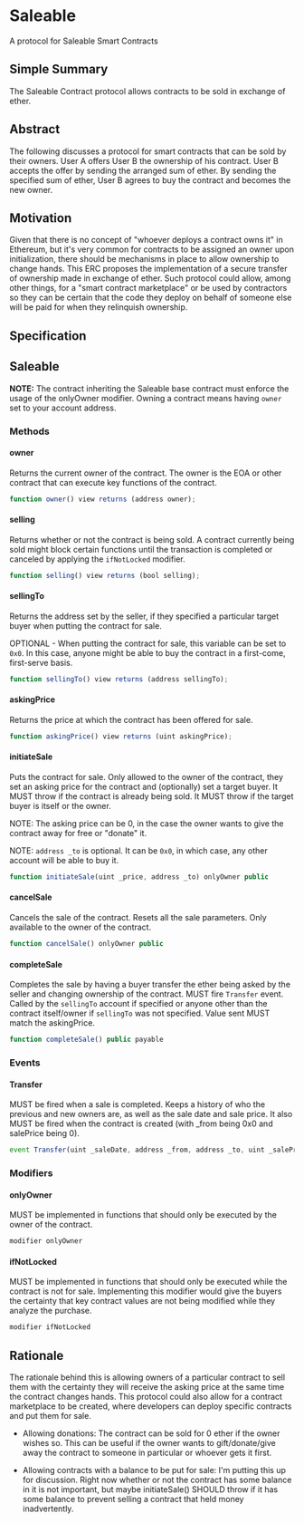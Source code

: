 # Saleable
A protocol for Saleable Smart Contracts

## Simple Summary
The Saleable Contract protocol allows contracts to be sold in exchange of ether.

## Abstract
The following discusses a protocol for smart contracts that can be sold by their owners. 
User A offers User B the ownership of his contract. User B accepts the offer by sending the arranged sum of ether. By sending the specified sum of ether, User B agrees to buy the contract and becomes the new owner. 

## Motivation
Given that there is no concept of "whoever deploys a contract owns it" in Ethereum, but it's very common for contracts to be assigned an owner upon initialization, there should be mechanisms in place to allow ownership to change hands. This ERC proposes the implementation of a secure transfer of ownership made in exchange of ether.
Such protocol could allow, among other things, for a "smart contract marketplace" or be used by contractors so they can be certain that the code they deploy on behalf of someone else will be paid for when they relinquish ownership.

## Specification
## Saleable 
**NOTE:** The contract inheriting the Saleable base contract must enforce the usage of the onlyOwner modifier. Owning a contract means having `owner` set to your account address. 

### Methods

#### owner
Returns the current owner of the contract. The owner is the EOA or other contract that can execute key functions of the contract.

``` js
function owner() view returns (address owner);
```

#### selling
Returns whether or not the contract is being sold. A contract currently being sold might block certain functions until the transaction is completed or canceled by applying the `ifNotLocked` modifier.

``` js
function selling() view returns (bool selling);
```

#### sellingTo
Returns the address set by the seller, if they specified a particular target buyer when putting the contract for sale.

OPTIONAL - When putting the contract for sale, this variable can be set to `0x0`. In this case, anyone might be able to buy the contract in a first-come, first-serve basis.

``` js
function sellingTo() view returns (address sellingTo);
```

#### askingPrice
Returns the price at which the contract has been offered for sale.

``` js
function askingPrice() view returns (uint askingPrice);
```

#### initiateSale
Puts the contract for sale. Only allowed to the owner of the contract, they set an asking price for the contract and (optionally) set a target buyer.
It MUST throw if the contract is already being sold. 
It MUST throw if the target buyer is itself or the owner.

NOTE: The asking price can be 0, in the case the owner wants to give the contract away for free or "donate" it.

NOTE: `address _to` is optional. It can be `0x0`, in which case, any other account will be able to buy it. 

``` js
function initiateSale(uint _price, address _to) onlyOwner public
```

#### cancelSale
Cancels the sale of the contract. Resets all the sale parameters. Only available to the owner of the contract.

``` js
function cancelSale() onlyOwner public
```

#### completeSale
Completes the sale by having a buyer transfer the ether being asked by the seller and changing ownership of the contract. MUST fire `Transfer` event.
Called by the `sellingTo` account if specified or anyone other than the contract itself/owner if `sellingTo` was not specified.
Value sent MUST match the askingPrice.

``` js
function completeSale() public payable
```

### Events

#### Transfer
MUST be fired when a sale is completed. Keeps a history of who the previous and new owners are, as well as the sale date and sale price. It also MUST be fired when the contract is created (with _from being 0x0 and salePrice being 0).

``` js
event Transfer(uint _saleDate, address _from, address _to, uint _salePrice);
```

### Modifiers

#### onlyOwner
MUST be implemented in functions that should only be executed by the owner of the contract. 

``` js
modifier onlyOwner
```

#### ifNotLocked
MUST be implemented in functions that should only be executed while the contract is not for sale.
Implementing this modifier would give the buyers the certainty that key contract values are not being modified while they analyze the purchase. 

``` js
modifier ifNotLocked
```

## Rationale
The rationale behind this is allowing owners of a particular contract to sell them with the certainty they will receive the asking price at the same time the contract changes hands.
This protocol could also allow for a contract marketplace to be created, where developers can deploy specific contracts and put them for sale. 

- Allowing donations: The contract can be sold for 0 ether if the owner wishes so. This can be useful if the owner wants to gift/donate/give away the contract to someone in particular or whoever gets it first.

- Allowing contracts with a balance to be put for sale: I'm putting this up for discussion. Right now whether or not the contract has some balance in it is not important, but maybe initiateSale() SHOULD throw if it has some balance to prevent selling a contract that held money inadvertently. 
